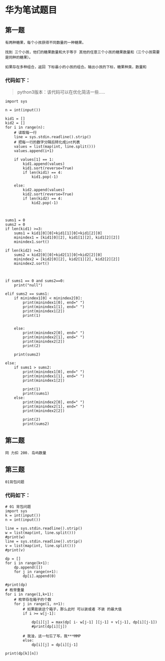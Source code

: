 # 华为笔试题目

## 第一题
    有两种糖果，每个小孩获得不同数量的一种糖果。
    
    找到 三个小孩，他们的糖果数量和大于等于 其他的任意三个小孩的糖果数量和（三个小孩需要是同种的糖果）。
    
    如果存在多种组合，返回 下标最小的小孩的组合。输出小孩的下标，糖果种类，数量和



### 代码如下：

> python3版本：该代码可以在优化简洁一些.....

    import sys

    n = int(input())

    kid1 = []
    kid2 = []
    for i in range(n):
        # 读取每一行
        line = sys.stdin.readline().strip()
        # 把每一行的数字分隔后转化成int列表
        values = list(map(int, line.split()))
        values.append(i+1)

        if values[1] == 1:
            kid1.append(values)
            kid1.sort(reverse=True)
            if len(kid1) == 4:
                kid1.pop(-1)

        else:
            kid2.append(values)
            kid2.sort(reverse=True)
            if len(kid2) == 4:
                kid2.pop(-1)



    sums1 = 0
    sums2 = 0
    if len(kid1) >=3:
        sums1 = kid1[0][0]+kid1[1][0]+kid1[2][0]
        minindex1 = [kid1[0][2], kid1[1][2], kid1[2][2]]
        minindex1.sort()

    if len(kid2) >=3:
        sums2 = kid2[0][0]+kid2[1][0]+kid2[2][0]
        minindex2 = [kid2[0][2], kid2[1][2], kid2[2][2]]
        minindex2.sort()



    if sums1 == 0 and sums2==0:
        print("null")

    elif sums2 == sums1:
        if minindex1[0] < minindex2[0]:
            print(minindex1[0], end=" ")
            print(minindex1[1], end=" ")
            print(minindex1[2])
            print(1)


        else:
            print(minindex2[0], end=" ")
            print(minindex2[1], end=" ")
            print(minindex2[2])
            print(2)

        print(sums2)

    else:
        if sums1 > sums2:
            print(minindex1[0], end=" ")
            print(minindex1[1], end=" ")
            print(minindex1[2])

            print(1)
            print(sums1)
        else:
            print(minindex2[0], end=" ")
            print(minindex2[1], end=" ")
            print(minindex2[2])

            print(2)
            print(sums2)



## 第二题
    同 力扣 200. 岛屿数量



## 第三题
    01背包问题

### 代码如下：
    # 01 背包问题
    import sys
    k = int(input())
    n = int(input())

    line = sys.stdin.readline().strip()
    w = list(map(int, line.split()))
    #print(w)
    line = sys.stdin.readline().strip()
    v = list(map(int, line.split()))
    #print(v)

    dp = []
    for i in range(k+1):
        dp.append([])
        for j in range(n+1):
            dp[i].append(0)

    #print(dp)
    # 枚举重量
    for i in range(1,k+1):
        # 枚举存在箱子的个数
        for j in range(1, n+1):
            # 如果能装这个箱子，那么此时 可以装或者 不装 的最大值
            if i >= w[j-1]:

                dp[i][j] = max(dp[ i- w[j-1] ][j-1] + v[j-1], dp[i][j-1])
                #print(dp[i][j])

            # 我淦，这一句忘了写，我***MMP
            else:
                dp[i][j] = dp[i][j-1]

    print(dp[k][n])














